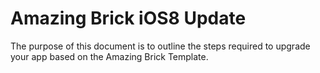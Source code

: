 # Amazing Brick iOS8 Update
The purpose of this document is to outline the steps required to upgrade your app based on the Amazing Brick Template.
